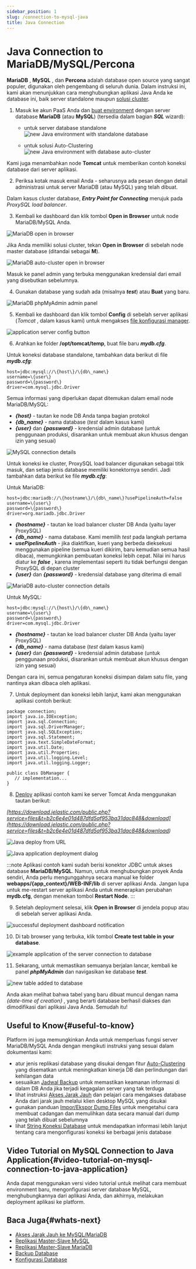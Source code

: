 ```yaml
---
sidebar_position: 1
slug: /connection-to-mysql-java
title: Java Connection
---
```

# Java Connection to MariaDB/MySQL/Percona

**MariaDB** , **MySQL** , dan **Percona** adalah database open source yang sangat populer, digunakan oleh pengembang di seluruh dunia. Dalam instruksi ini, kami akan menunjukkan cara menghubungkan aplikasi Java Anda ke database ini, baik server standalone maupun [solusi cluster](<https://docs.dewacloud.com/docs/db-auto-clustering>).

1. Masuk ke akun PaaS Anda dan [buat environment](<https://docs.dewacloud.com/docs/setting-up-environment>) dengan server database **MariaDB** (atau **MySQL**) (tersedia dalam bagian _**SQL**_ wizard):

   * untuk server database standalone ![new Java environment with standalone database](#)

   * untuk solusi Auto-Clustering ![new Java environment with database auto-cluster](#)

Kami juga menambahkan node **Tomcat** untuk memberikan contoh koneksi database dari server aplikasi.

2. Periksa kotak masuk email Anda - seharusnya ada pesan dengan detail administrasi untuk server MariaDB (atau MySQL) yang telah dibuat.

Dalam kasus cluster database, _**Entry Point for Connecting**_ merujuk pada _ProxySQL load balancer_.

3. Kembali ke dashboard dan klik tombol **Open in Browser** untuk node MariaDB/MySQL Anda.

![MariaDB open in browser](#)

Jika Anda memiliki solusi cluster, tekan **Open in Browser** di sebelah node master database (ditandai sebagai **M**).

![MariaDB auto-cluster open in browser](#)

Masuk ke panel admin yang terbuka menggunakan kredensial dari email yang disebutkan sebelumnya.

4. Gunakan database yang sudah ada (misalnya _**test**_) atau **Buat** yang baru.

![MariaDB phpMyAdmin admin panel](#)

5. Kembali ke dashboard dan klik tombol **Config** di sebelah server aplikasi (_Tomcat_ , dalam kasus kami) untuk mengakses [file konfigurasi manager](<https://docs.dewacloud.com/docs/configuration-file-manager/>).

![application server config button](#)

6. Arahkan ke folder **/opt/tomcat/temp**, buat file baru _**mydb.cfg**_.

Untuk koneksi database standalone, tambahkan data berikut di file _**mydb.cfg**_:

```
host=jdbc:mysql://\{host\}/\{db\_name\} 
username=\{user\} 
password=\{password\} 
driver=com.mysql.jdbc.Driver
```

Semua informasi yang diperlukan dapat ditemukan dalam email node MariaDB/MySQL:

   * _**\{host\}**_ - tautan ke node DB Anda tanpa bagian protokol
   * _**\{db\_name\}**_ - nama database (_test_ dalam kasus kami)
   * _**\{user\}**_ dan _**\{password\}**_ - kredensial admin database (untuk penggunaan produksi, disarankan untuk membuat akun khusus dengan izin yang sesuai)

![MySQL connection details](#)

Untuk koneksi ke cluster, ProxySQL load balancer digunakan sebagai titik masuk, dan setiap jenis database memiliki konektornya sendiri. Jadi tambahkan data berikut ke file _**mydb.cfg**_:

Untuk MariaDB:

```
host=jdbc:mariadb://\{hostname\}/\{db\_name\}?usePipelineAuth=false 
username=\{user\} 
password=\{password\} 
driver=org.mariadb.jdbc.Driver
```

   * _**\{hostname\}**_ - tautan ke load balancer cluster DB Anda (yaitu layer ProxySQL)
   * _**\{db\_name\}**_ - nama database. Kami memilih _test_ pada langkah pertama
   * _**usePipelineAuth**_ - jika diaktifkan, kueri yang berbeda dieksekusi menggunakan pipeline (semua kueri dikirim, baru kemudian semua hasil dibaca), memungkinkan pembuatan koneksi lebih cepat. Nilai ini harus diatur ke _**false**_ , karena implementasi seperti itu tidak berfungsi dengan ProxySQL di depan cluster
   * _**\{user\}**_ dan _**\{password\}**_ - kredensial database yang diterima di email

![MariaDB auto-cluster connection details](#)

Untuk MySQL:

```
host=jdbc:mysql://\{host\}/\{db\_name\} 
username=\{user\} 
password=\{password\} 
driver=com.mysql.jdbc.Driver
```

   * _**\{hostname\}**_ - tautan ke load balancer cluster DB Anda (yaitu layer ProxySQL)
   * _**\{db\_name\}**_ - nama database (_test_ dalam kasus kami)
   * _**\{user\}**_ dan _**\{password\}**_ - kredensial admin database (untuk penggunaan produksi, disarankan untuk membuat akun khusus dengan izin yang sesuai)

Dengan cara ini, semua pengaturan koneksi disimpan dalam satu file, yang nantinya akan dibaca oleh aplikasi.

7. Untuk deployment dan koneksi lebih lanjut, kami akan menggunakan aplikasi contoh berikut:

```
package connection; 
import java.io.IOException; 
import java.sql.Connection; 
import java.sql.DriverManager; 
import java.sql.SQLException; 
import java.sql.Statement; 
import java.text.SimpleDateFormat; 
import java.util.Date; 
import java.util.Properties; 
import java.util.logging.Level; 
import java.util.logging.Logger;

public class DbManager { 
   // implementation... 
}
```

8. [Deploy](<https://docs.dewacloud.com/docs/deployment-guide/>) aplikasi contoh kami ke server Tomcat Anda menggunakan tautan berikut:

_[https://download.jelastic.com/public.php?service=files&t=b2c6e4e01d487dfd5af953ba31dac848&download](<https://download.jelastic.com/public.php?service=files&t=b2c6e4e01d487dfd5af953ba31dac848&download>)_

![Java deploy from URL](#)

![Java application deployment dialog](#)

:::note
Aplikasi contoh kami sudah berisi konektor JDBC untuk akses database **MariaDB/MySQL**. Namun, untuk menghubungkan proyek Anda sendiri, Anda perlu mengunggahnya secara manual ke folder **webapps/\{app\_context\}/WEB-INF/lib** di server aplikasi Anda. Jangan lupa untuk me-restart server aplikasi Anda untuk menerapkan perubahan **mydb.cfg**, dengan menekan tombol **Restart Node**.
:::

9. Setelah deployment selesai, klik **Open in Browser** di jendela popup atau di sebelah server aplikasi Anda.

![successful deployment dashboard notification](#)

10. Di tab browser yang terbuka, klik tombol **Create test table in your database**.

![example application of the server connection to database](#)

11. Sekarang, untuk memastikan semuanya berjalan lancar, kembali ke panel _**phpMyAdmin**_ dan navigasikan ke database _**test**_.

![new table added to database](#)

Anda akan melihat bahwa tabel yang baru dibuat muncul dengan nama _\{date-time of creation\}_ , yang berarti database berhasil diakses dan dimodifikasi dari aplikasi Java Anda. Semudah itu!

## Useful to Know{#useful-to-know}

Platform ini juga memungkinkan Anda untuk memperluas fungsi server MariaDB/MySQL Anda dengan mengikuti instruksi yang sesuai dalam dokumentasi kami:

   * atur jenis replikasi database yang disukai dengan fitur [Auto-Clustering](<https://docs.dewacloud.com/docs/db-auto-clustering>) yang disematkan untuk meningkatkan kinerja DB dan perlindungan dari kehilangan data
   * sesuaikan [Jadwal Backup](<https://docs.dewacloud.com/docs/database-backups/>) untuk memastikan keamanan informasi di dalam DB Anda jika terjadi kegagalan server yang tak terduga
   * lihat instruksi [Akses Jarak Jauh](<https://docs.dewacloud.com/docs/remote-access-mysql/>) dan pelajari cara mengakses database Anda dari jarak jauh melalui klien desktop MySQL yang disukai
   * gunakan panduan [Impor/Ekspor Dump Files](<https://docs.dewacloud.com/docs/dump-import-export-to-mysql/>) untuk mengetahui cara membuat cadangan dan memulihkan data secara manual dari dump yang telah dibuat sebelumnya
   * lihat [String Koneksi Database](<https://docs.dewacloud.com/docs/database-connection/>) untuk mendapatkan informasi lebih lanjut tentang cara mengonfigurasi koneksi ke berbagai jenis database

## Video Tutorial on MySQL Connection to Java Application{#video-tutorial-on-mysql-connection-to-java-application}

Anda dapat menggunakan versi video tutorial untuk melihat cara membuat environment baru, mengonfigurasi server database MySQL, menghubungkannya dari aplikasi Anda, dan akhirnya, melakukan deployment aplikasi ke platform.

## Baca Juga{#whats-next}

   * [Akses Jarak Jauh ke MySQL/MariaDB](<https://docs.dewacloud.com/docs/remote-access-mysql/>)
   * [Replikasi Master-Slave MySQL](<https://docs.dewacloud.com/docs/database-master-slave-replication/>)
   * [Replikasi Master-Slave MariaDB](<https://docs.dewacloud.com/docs/mariadb-master-slave-replication/>)
   * [Backup Database](<https://docs.dewacloud.com/docs/database-backups/>)
   * [Konfigurasi Database](<https://docs.dewacloud.com/docs/database-configuration-files/>)
